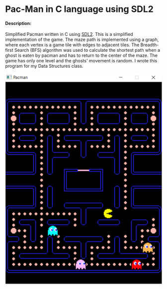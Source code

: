 # Pac-Man in C language using SDL2
#### Description:
 
Simplified Pacman written in C using [SDL2].
This is a simplified implementation of the game. The maze path is implemented using a graph, where each vertex is a game tile with edges to adjacent tiles. The Breadth-first Search (BFS) algorithm was used to calculate the shortest path when a ghost is eaten by pacman and has to return to the center of the maze. The game has only one level and the ghosts' movement is random. I wrote this program for my Data Structures class.

![screeenshot](/images/screenshot.PNG)


[SDL2]: <https://www.libsdl.org/index.php>
